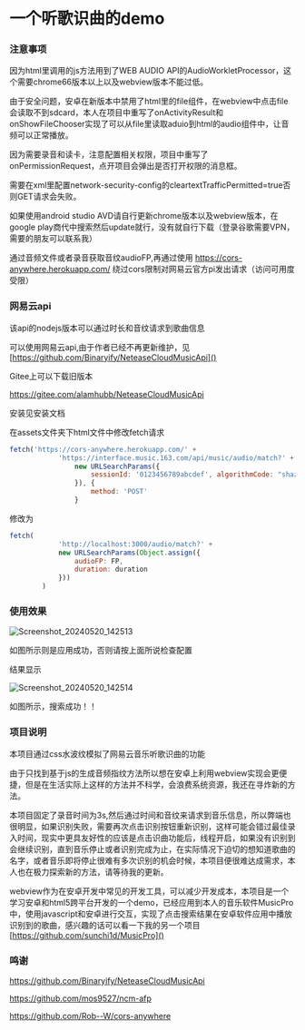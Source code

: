 # 一个听歌识曲的demo

### 注意事项

因为html里调用的js方法用到了WEB AUDIO API的AudioWorkletProcessor，这个需要chrome66版本以上以及webview版本不能过低。

由于安全问题，安卓在新版本中禁用了html里的file组件，在webview中点击file会读取不到sdcard，本人在项目中重写了onActivityResult和onShowFileChooser实现了可以从file里读取aduio到html的audio组件中，让音频可以正常播放。

因为需要录音和读卡，注意配置相关权限，项目中重写了onPermissionRequest，点开项目会弹出是否打开权限的消息框。

需要在xml里配置network-security-config的cleartextTrafficPermitted=true否则GET请求会失败。

如果使用android studio AVD请自行更新chrome版本以及webview版本，在google play商代中搜索然后update就行，没有就自行下载（登录谷歌需要VPN，需要的朋友可以联系我）

通过音频文件或者录音获取音纹audioFP,再通过使用 https://cors-anywhere.herokuapp.com/ 绕过cors限制对网易云官方pi发出请求（访问可用度受限）

### 网易云api

该api的nodejs版本可以通过时长和音纹请求到歌曲信息

可以使用网易云api,由于作者已经不再更新维护，见[https://github.com/Binaryify/NeteaseCloudMusicApi]()

Gitee上可以下载旧版本

https://gitee.com/alamhubb/NeteaseCloudMusicApi

安装见安装文档

在assets文件夹下html文件中修改fetch请求

```javascript
fetch('https://cors-anywhere.herokuapp.com/' +
            'https://interface.music.163.com/api/music/audio/match?' +
                new URLSearchParams({
                    sessionId: '0123456789abcdef', algorithmCode: "shazam_v2", duration: duration, rawdata: FP, times: 1, decrypt: 1
                }), {
                    method: 'POST'
                }
```

修改为

```javascript
fetch(
            'http://localhost:3000/audio/match?' +
            new URLSearchParams(Object.assign({
                audioFP: FP,
                duration: duration
            }))
        )
```

### 使用效果

![Screenshot_20240520_142513](Screenshot_20240520_142513.png)

如图所示则是应用成功，否则请按上面所说检查配置

结果显示

![Screenshot_20240520_142514](Screenshot_20240520_142514.png)

如图所示，搜索成功！！

### 项目说明

本项目通过css水波纹模拟了网易云音乐听歌识曲的功能

由于只找到基于js的生成音频指纹方法所以想在安卓上利用webview实现会更便捷，但是在生活实际上这样的方法并不科学，会浪费系统资源，我还在寻炸新的方法。

本项目固定了录音时间为3s,然后通过时间和音纹来请求到音乐信息，所以弊端也很明显，如果识别失败，需要再次点击识别按钮重新识别，这样可能会错过最佳录入时间，现实中更具友好性的应该是点击识曲功能后，线程开启，如果没有识别到会继续识别，直到音乐停止或者识别完成为止，在实际情况下迫切的想知道歌曲的名字，或者音乐即将停止很难有多次识别的机会时候，本项目便很难达成需求，本人也在极力探索新的方法，请等待我的更新。

webview作为在安卓开发中常见的开发工具，可以减少开发成本，本项目是一个学习安卓和html5跨平台开发的一个demo，已经应用到本人的音乐软件MusicPro中，使用javascript和安卓进行交互，实现了点击搜索结果在安卓软件应用中播放识别到的歌曲，感兴趣的话可以看一下我的另一个项目 [https://github.com/sunchi1d/MusicPro]()

### 鸣谢

https://github.com/Binaryify/NeteaseCloudMusicApi

https://github.com/mos9527/ncm-afp

https://github.com/Rob--W/cors-anywhere

